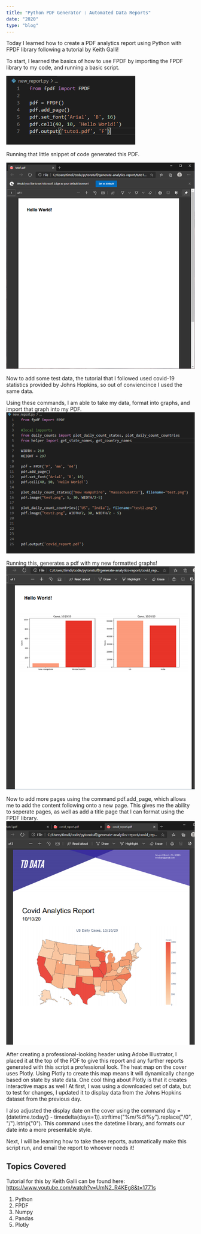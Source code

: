 ```yaml
---
title: "Python PDF Generator : Automated Data Reports"
date: "2020"
type: "blog"
---
```



Today I learned how to create a PDF analytics report using Python with FPDF library following a tutorial by Keith Galli!

To start, I learned the basics of how to use FPDF by importing the FPDF library to my code, and running a basic script.

![Fpdf](start.png)

Running that little snippet of code generated this PDF.

![hello](hellowrld.png)

Now to add some test data, the tutorial that I followed used covid-19 statistics provided by Johns Hopkins, so out of conviencince I used the same data.

Using these commands, I am able to take my data, format into graphs, and import that graph into my PDF.
![first](firstplot.png)

Running this, generates a pdf with my new formatted graphs!
![firstplot](plot1pdf.png)

Now to add more pages using the command pdf.add_page, which allows me to add the content following onto a new page.  This gives me the ability to seperate pages, as well as add a title page that I can format using the FPDF library.
![coverpage](header2.png)

After creating a professional-looking header using Adobe Illustrator, I placed it at the top of the PDF to give this report and any further reports generated with this script a professional look. The heat map on the cover uses Plotly. Using Plotly to create this map means it will dynamically change based on state by state data. One cool thing about Plotly is that it creates interactive maps as well!
At first, I was using a downloaded set of data, but to test for changes, I updated it to display data from the Johns Hopkins dataset from the previous day. 

I also adjusted the display date on the cover using the command day = (datetime.today() - timedelta(days=1)).strftime("%m/%d/%y").replace("/0", "/").lstrip("0"). This command uses the datetime library, and formats our date into a more presentable style.

Next, I will be learning how to take these reports, automatically make this script run, and email the report to whoever needs it!

## Topics Covered
Tutorial for this by Keith Galli can be found here: https://www.youtube.com/watch?v=UmN2_R4KEg8&t=1771s
1. Python
2. FPDF
3. Numpy
4. Pandas
5. Plotly
